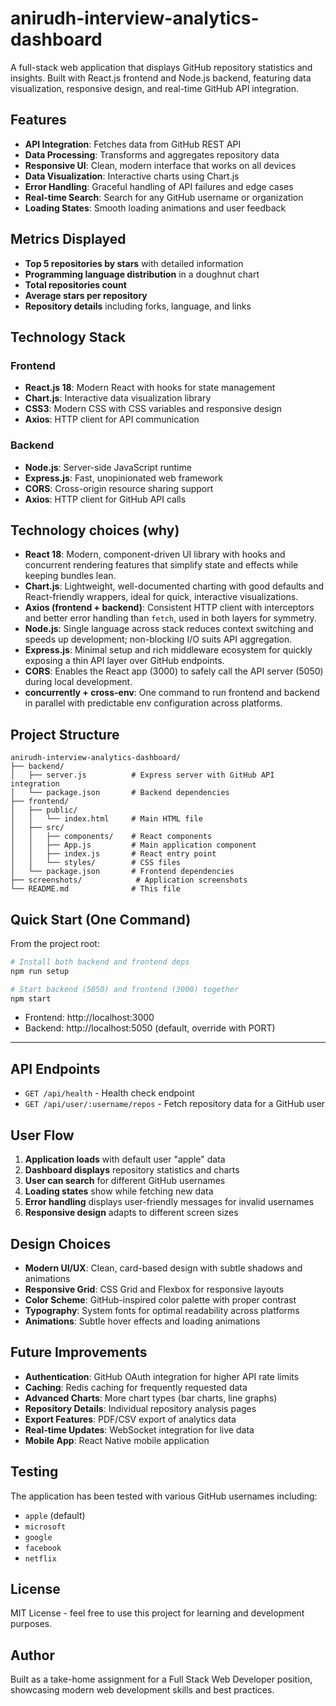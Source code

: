 # anirudh-interview-analytics-dashboard

A full-stack web application that displays GitHub repository statistics and insights. Built with React.js frontend and Node.js backend, featuring data visualization, responsive design, and real-time GitHub API integration.

## Features

- **API Integration**: Fetches data from GitHub REST API
- **Data Processing**: Transforms and aggregates repository data
- **Responsive UI**: Clean, modern interface that works on all devices
- **Data Visualization**: Interactive charts using Chart.js
- **Error Handling**: Graceful handling of API failures and edge cases
- **Real-time Search**: Search for any GitHub username or organization
- **Loading States**: Smooth loading animations and user feedback

## Metrics Displayed

- **Top 5 repositories by stars** with detailed information
- **Programming language distribution** in a doughnut chart
- **Total repositories count**
- **Average stars per repository**
- **Repository details** including forks, language, and links

## Technology Stack

### Frontend
- **React.js 18**: Modern React with hooks for state management
- **Chart.js**: Interactive data visualization library
- **CSS3**: Modern CSS with CSS variables and responsive design
- **Axios**: HTTP client for API communication

### Backend
- **Node.js**: Server-side JavaScript runtime
- **Express.js**: Fast, unopinionated web framework
- **CORS**: Cross-origin resource sharing support
- **Axios**: HTTP client for GitHub API calls

## Technology choices (why)

- **React 18**: Modern, component-driven UI library with hooks and concurrent rendering features that simplify state and effects while keeping bundles lean.
- **Chart.js**: Lightweight, well-documented charting with good defaults and React-friendly wrappers, ideal for quick, interactive visualizations.
- **Axios (frontend + backend)**: Consistent HTTP client with interceptors and better error handling than `fetch`, used in both layers for symmetry.
- **Node.js**: Single language across stack reduces context switching and speeds up development; non-blocking I/O suits API aggregation.
- **Express.js**: Minimal setup and rich middleware ecosystem for quickly exposing a thin API layer over GitHub endpoints.
- **CORS**: Enables the React app (3000) to safely call the API server (5050) during local development.
- **concurrently + cross-env**: One command to run frontend and backend in parallel with predictable env configuration across platforms.

## Project Structure

```
anirudh-interview-analytics-dashboard/
├── backend/
│   ├── server.js          # Express server with GitHub API integration
│   └── package.json       # Backend dependencies
├── frontend/
│   ├── public/
│   │   └── index.html     # Main HTML file
│   ├── src/
│   │   ├── components/    # React components
│   │   ├── App.js         # Main application component
│   │   ├── index.js       # React entry point
│   │   └── styles/        # CSS files
│   └── package.json       # Frontend dependencies
├── screenshots/            # Application screenshots
└── README.md              # This file
```

## Quick Start (One Command)

From the project root:
```bash
# Install both backend and frontend deps
npm run setup

# Start backend (5050) and frontend (3000) together
npm start
```

- Frontend: http://localhost:3000
- Backend: http://localhost:5050 (default, override with PORT)

---

## API Endpoints

- `GET /api/health` - Health check endpoint
- `GET /api/user/:username/repos` - Fetch repository data for a GitHub user

## User Flow

1. **Application loads** with default user "apple" data
2. **Dashboard displays** repository statistics and charts
3. **User can search** for different GitHub usernames
4. **Loading states** show while fetching new data
5. **Error handling** displays user-friendly messages for invalid usernames
6. **Responsive design** adapts to different screen sizes

## Design Choices

- **Modern UI/UX**: Clean, card-based design with subtle shadows and animations
- **Responsive Grid**: CSS Grid and Flexbox for responsive layouts
- **Color Scheme**: GitHub-inspired color palette with proper contrast
- **Typography**: System fonts for optimal readability across platforms
- **Animations**: Subtle hover effects and loading animations

## Future Improvements

- **Authentication**: GitHub OAuth integration for higher API rate limits
- **Caching**: Redis caching for frequently requested data
- **Advanced Charts**: More chart types (bar charts, line graphs)
- **Repository Details**: Individual repository analysis pages
- **Export Features**: PDF/CSV export of analytics data
- **Real-time Updates**: WebSocket integration for live data
- **Mobile App**: React Native mobile application

## Testing

The application has been tested with various GitHub usernames including:
- `apple` (default)
- `microsoft`
- `google`
- `facebook`
- `netflix`

## License

MIT License - feel free to use this project for learning and development purposes.

## Author

Built as a take-home assignment for a Full Stack Web Developer position, showcasing modern web development skills and best practices.

